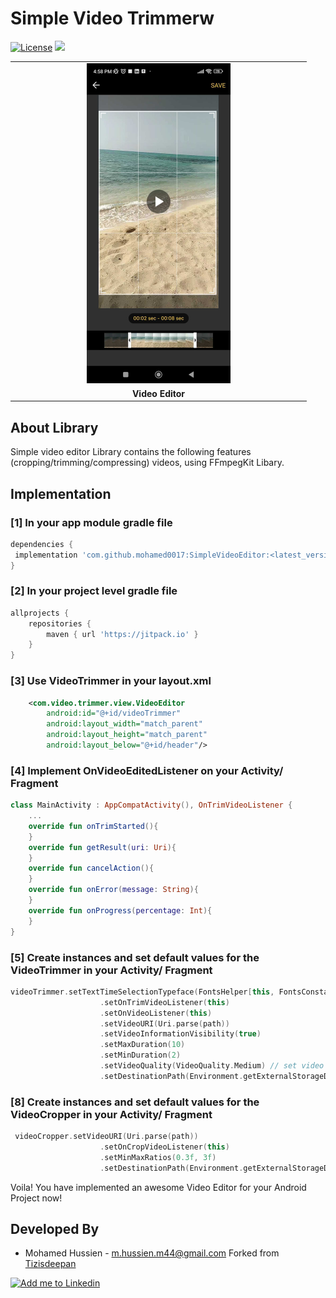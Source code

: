 # Simple Video Trimmerw
[![License](https://img.shields.io/badge/license-Apache%202-4EB1BA.svg?style=flat-square)](https://www.apache.org/licenses/LICENSE-2.0.html)
[![](https://jitpack.io/v/mohamed0017/SimpleVideoEditor.svg)](https://jitpack.io/#mohamed0017/SimpleVideoEditor)

<table>
    <tr><td align="center"><img src="https://github.com/mohamed0017/SimpleVideoEditor/blob/master/Screenshots/Screenshot_2023-08-26-16-58-44-339_com.video.sample%20(1).jpg" alt="Video Editor" width="50%"></td>
    <tr><td align="center"><b>Video Editor</b></td>
</table>

## About Library
Simple video editor Library contains the following features (cropping/trimming/compressing) videos, using FFmpegKit Libary. 

## Implementation
### [1] In your app module gradle file
```gradle
dependencies {
 implementation 'com.github.mohamed0017:SimpleVideoEditor:<latest_version>'
}
```

### [2] In your project level gradle file
```gradle
allprojects {
    repositories {
        maven { url 'https://jitpack.io' }
    }
}
```
### [3] Use VideoTrimmer in your layout.xml
```xml
    <com.video.trimmer.view.VideoEditor
        android:id="@+id/videoTrimmer"
        android:layout_width="match_parent"
        android:layout_height="match_parent"
        android:layout_below="@+id/header"/>
```
### [4] Implement OnVideoEditedListener on your Activity/ Fragment
```kotlin
class MainActivity : AppCompatActivity(), OnTrimVideoListener {
    ...
    override fun onTrimStarted(){
    }
    override fun getResult(uri: Uri){
    }
    override fun cancelAction(){
    }
    override fun onError(message: String){
    }
    override fun onProgress(percentage: Int){
    }
}

```
### [5] Create instances and set default values for the VideoTrimmer in your Activity/ Fragment
```kotlin
videoTrimmer.setTextTimeSelectionTypeface(FontsHelper[this, FontsConstants.SEMI_BOLD])
                    .setOnTrimVideoListener(this)
                    .setOnVideoListener(this)
                    .setVideoURI(Uri.parse(path))
                    .setVideoInformationVisibility(true)
                    .setMaxDuration(10)
                    .setMinDuration(2)
                    .setVideoQuality(VideoQuality.Medium) // set video quality
                    .setDestinationPath(Environment.getExternalStorageDirectory().path + File.separator + Environment.DIRECTORY_MOVIES)
```
### [8] Create instances and set default values for the VideoCropper in your Activity/ Fragment
```kotlin
 videoCropper.setVideoURI(Uri.parse(path))
                    .setOnCropVideoListener(this)
                    .setMinMaxRatios(0.3f, 3f)
                    .setDestinationPath(Environment.getExternalStorageDirectory().path + File.separator + Environment.DIRECTORY_MOVIES)
```

Voila! You have implemented an awesome Video Editor for your Android Project now!

Developed By 
------------

* Mohamed Hussien - <m.hussien.m44@gmail.com> Forked from <a href="https://github.com/tizisdeepan/VideoEditor"> Tizisdeepan </a>

<a href="https://www.linkedin.com/in/mohamed-hussien-a5608613b">
  <img alt="Add me to Linkedin" src="./Screenshots/linkedin.png" />
</a>
